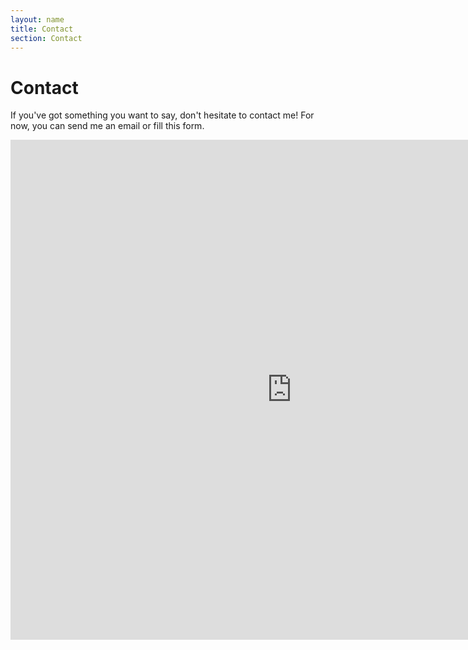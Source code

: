 ```yaml
---
layout: name
title: Contact
section: Contact
---
```




Contact
========
If you've got something you want to say, don't hesitate to contact me! For now, you can send me an email or fill this form.

<iframe src="https://spreadsheets.google.com/spreadsheet/embeddedform?formkey=dHFFa3FyTW9wdlBvcEk2MEp4b3pJYXc6MQ" width="900" height="800" frameborder="0" marginheight="0" marginwidth="0">Loading...</iframe>

